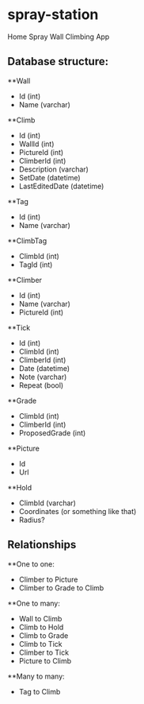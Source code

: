 # spray-station
Home Spray Wall Climbing App

## Database structure: 
**Wall
- Id (int)
- Name (varchar)

**Climb
- Id (int)
- WallId (int)
- PictureId (int)
- ClimberId (int)
- Description (varchar)
- SetDate (datetime)
- LastEditedDate (datetime)

**Tag
- Id (int)
- Name (varchar)

**ClimbTag
- ClimbId (int)
- TagId (int)

**Climber
- Id (int)
- Name (varchar)
- PictureId (int)

**Tick
- Id (int)
- ClimbId (int)
- ClimberId (int)
- Date (datetime)
- Note (varchar)
- Repeat (bool)

**Grade
- ClimbId (int)
- ClimberId (int)
- ProposedGrade (int)

**Picture
- Id
- Url

**Hold
- ClimbId (varchar)
- Coordinates (or something like that)
- Radius?

## Relationships
**One to one:
- Climber to Picture
- Climber to Grade to Climb

**One to many: 
- Wall to Climb
- Climb to Hold
- Climb to Grade
- Climb to Tick
- Climber to Tick
- Picture to Climb

**Many to many: 
- Tag to Climb
